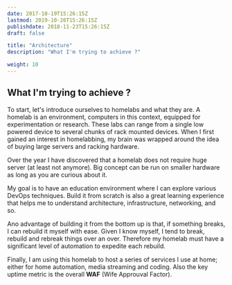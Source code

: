 ```yaml
---
date: 2017-10-19T15:26:15Z
lastmod: 2019-10-26T15:26:15Z
publishdate: 2018-11-23T15:26:15Z
draft: false

title: "Architecture"
description: "What I'm trying to achieve ?"

weight: 10
---
```


## What I'm trying to achieve ?

To start, let's introduce ourselves to homelabs and what they are. A homelab is an environment, computers in this context, equipped for experimentation or research.  These labs can range from a single low powered device to several chunks of rack mounted devices. When I first gained an interest in homelabbing, my brain was wrapped around the idea of buying large servers and racking hardware.

Over the year I have discovered that a homelab does not require huge server (at least not anymore).  Big concept can be run on smaller hardware as long as you are curious about it.

My goal is to have an education environment where I can explore various DevOps techniques.  Build it from scratch is also a great learning experience that helps me to understand architecture, infrastructure, networking, and so.

Ano advantage of building it from the bottom up is that, if something breaks, I can rebuild it myself with ease.  Given I know myself, I tend to break, rebuild and rebreak things over an over.  Therefore my homelab must have a significant level of automation to expedite each rebuild.

Finally, I am using this homelab to host a series of services I use at home; either for home automation, media streaming and coding.  Also the key uptime metric is the overall **WAF** (Wife Approuval Factor).

